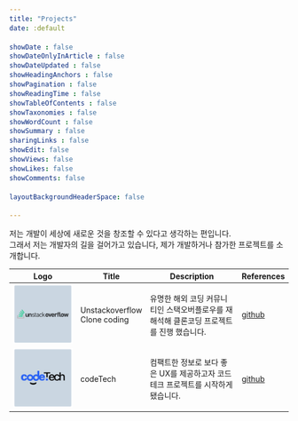```yaml
---
title: "Projects"
date: :default

showDate : false
showDateOnlyInArticle : false
showDateUpdated : false
showHeadingAnchors : false
showPagination : false
showReadingTime : false
showTableOfContents : false
showTaxonomies : false 
showWordCount : false
showSummary : false
sharingLinks : false
showEdit: false
showViews: false
showLikes: false
showComments: false

layoutBackgroundHeaderSpace: false

---
```


저는 개발이 세상에 새로운 것을 창조할 수 있다고 생각하는 편입니다.   
그래서 저는 개발자의 길을 걸어가고 있습니다, 제가 개발하거나 참가한 프로젝트를 소개합니다.

<table>
    <thead>
        <tr>
            <th>Logo</th>
            <th>Title</th>
            <th>Description</th>
            <th>References</th>
        </tr>
    </thead>
    <tbody>
        <tr>
            <td><img class="customEntitityAlbum" style="background-color:transparent" src="img/usof_logo.png"/></td>
            <td>Unstackoverflow</br>Clone coding</td>
            <td>유명한 해외 코딩 커뮤니티인 스택오버플로우를 재해석해 클론코딩 프로젝트를 진행 했습니다.</td>
            <td><a target="_blank" href="https://github.com/laterre39/unstackoverflow-service">github</a></td>
        </tr>
        <tr>
            <td><img class="customEntitityAlbum" style="background-color:transparent" src="img/codetech_logo.png"/></td>
            <td>codeTech</td>
            <td>컴팩트한 정보로 보다 좋은 UX를 제공하고자 코드테크 프로젝트를 시작하게 됐습니다.</td>
            <td><a target="_blank" href="https://github.com/laterre39/codetech-service">github</a></td>
        </tr>
    </tbody>
</table>
